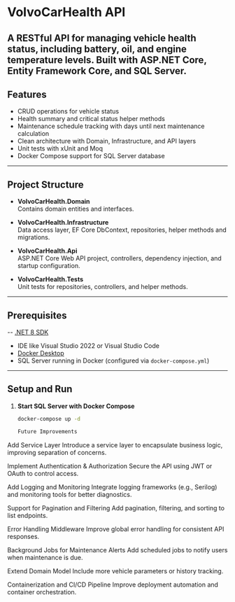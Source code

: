 # VolvoCarHealth API

A RESTful API for managing vehicle health status, including battery, oil, and engine temperature levels. Built with ASP.NET Core, Entity Framework Core, and SQL Server.
---

## Features

- CRUD operations for vehicle status
- Health summary and critical status helper methods
- Maintenance schedule tracking with days until next maintenance calculation
- Clean architecture with Domain, Infrastructure, and API layers
- Unit tests with xUnit and Moq
- Docker Compose support for SQL Server database

---

## Project Structure

- **VolvoCarHealth.Domain**  
  Contains domain entities and interfaces.

- **VolvoCarHealth.Infrastructure**  
  Data access layer, EF Core DbContext, repositories, helper methods and migrations.

- **VolvoCarHealth.Api**  
  ASP.NET Core Web API project, controllers, dependency injection, and startup configuration.

- **VolvoCarHealth.Tests**  
  Unit tests for repositories, controllers, and helper methods.

---

## Prerequisites

-- [.NET 8 SDK](https://dotnet.microsoft.com/en-us/download/dotnet/8.0)
- IDE like Visual Studio 2022 or Visual Studio Code
- [Docker Desktop](https://www.docker.com/products/docker-desktop)
- SQL Server running in Docker (configured via `docker-compose.yml`)

---

## Setup and Run

1. **Start SQL Server with Docker Compose**

   ```bash
   docker-compose up -d

   Future Improvements
Add Service Layer
Introduce a service layer to encapsulate business logic, improving separation of concerns.

Implement Authentication & Authorization
Secure the API using JWT or OAuth to control access.

Add Logging and Monitoring
Integrate logging frameworks (e.g., Serilog) and monitoring tools for better diagnostics.

Support for Pagination and Filtering
Add pagination, filtering, and sorting to list endpoints.

Error Handling Middleware
Improve global error handling for consistent API responses.

Background Jobs for Maintenance Alerts
Add scheduled jobs to notify users when maintenance is due.

Extend Domain Model
Include more vehicle parameters or history tracking.

Containerization and CI/CD Pipeline
Improve deployment automation and container orchestration.
